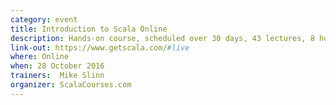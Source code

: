 ```yaml
---
category: event
title: Introduction to Scala Online
description: Hands-on course, scheduled over 30 days, 43 lectures, 8 hours of video, weekly office hours (videoconference), individual support
link-out: https://www.getscala.com/#live
where: Online
when: 28 October 2016
trainers:  Mike Slinn
organizer: ScalaCourses.com
---
```

